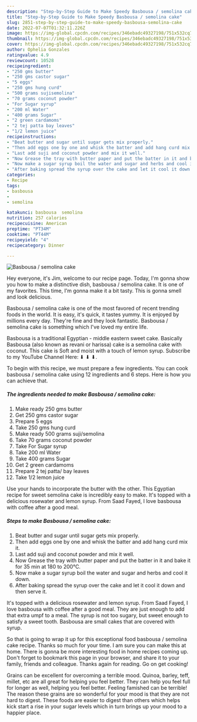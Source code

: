 ```yaml
---
description: "Step-by-Step Guide to Make Speedy Basbousa / semolina cake"
title: "Step-by-Step Guide to Make Speedy Basbousa / semolina cake"
slug: 2851-step-by-step-guide-to-make-speedy-basbousa-semolina-cake
date: 2022-07-07T01:32:11.226Z
image: https://img-global.cpcdn.com/recipes/346ebadc49327198/751x532cq70/basbousa-semolina-cake-recipe-main-photo.jpg
thumbnail: https://img-global.cpcdn.com/recipes/346ebadc49327198/751x532cq70/basbousa-semolina-cake-recipe-main-photo.jpg
cover: https://img-global.cpcdn.com/recipes/346ebadc49327198/751x532cq70/basbousa-semolina-cake-recipe-main-photo.jpg
author: Ophelia Gonzales
ratingvalue: 4.9
reviewcount: 10528
recipeingredient:
- "250 gms butter"
- "250 gms castor sugar"
- "5 eggs"
- "250 gms hung curd"
- "500 grams sujisemolina"
- "70 grams coconut powder"
- "For Sugar syrup"
- "200 ml Water"
- "400 grams Sugar"
- "2 green cardamoms"
- "2 tej patta bay leaves"
- "1/2 lemon juice"
recipeinstructions:
- "Beat butter and sugar until sugar gets mix properly."
- "Then add eggs one by one and whisk the batter and add hang curd mix it."
- "Last add suji and coconut powder and mix it well."
- "Now Grease the tray with butter paper and put the batter in it and bake it for 35 min at 180 to 200°C."
- "Now make a sugar syrup boil the water and sugar and herbs and cool it down."
- "After baking spread the syrup over the cake and let it cool it down and then serve it."
categories:
- Recipe
tags:
- basbousa
- 
- semolina

katakunci: basbousa  semolina 
nutrition: 257 calories
recipecuisine: American
preptime: "PT34M"
cooktime: "PT44M"
recipeyield: "4"
recipecategory: Dinner

---
```



![Basbousa / semolina cake](https://img-global.cpcdn.com/recipes/346ebadc49327198/751x532cq70/basbousa-semolina-cake-recipe-main-photo.jpg)

Hey everyone, it's Jim, welcome to our recipe page. Today, I'm gonna show you how to make a distinctive dish, basbousa / semolina cake. It is one of my favorites. This time, I'm gonna make it a bit tasty. This is gonna smell and look delicious.

Basbousa / semolina cake is one of the most favored of recent trending foods in the world. It is easy, it's quick, it tastes yummy. It is enjoyed by millions every day. They're fine and they look fantastic. Basbousa / semolina cake is something which I've loved my entire life.

Basbousa is a traditional Egyptian - middle eastern sweet cake. Basically Basbousa (also known as revani or harissa) cake is a semolina cake with coconut. This cake is Soft and moist with a touch of lemon syrup. Subscribe to my YouTube Channel Here: ⬇ ⬇ ⬇.


To begin with this recipe, we must prepare a few ingredients. You can cook basbousa / semolina cake using 12 ingredients and 6 steps. Here is how you can achieve that.

<!--inarticleads1-->

##### The ingredients needed to make Basbousa / semolina cake:

1. Make ready 250 gms butter
1. Get 250 gms castor sugar
1. Prepare 5 eggs
1. Take 250 gms hung curd
1. Make ready 500 grams suji/semolina
1. Take 70 grams coconut powder
1. Take For Sugar syrup
1. Take 200 ml Water
1. Take 400 grams Sugar
1. Get 2 green cardamoms
1. Prepare 2 tej patta/ bay leaves
1. Take 1/2 lemon juice


Use your hands to incorporate the butter with the other. This Egyptian recipe for sweet semolina cake is incredibly easy to make. It&#39;s topped with a delicious rosewater and lemon syrup. From Saad Fayed, I love basbousa with coffee after a good meal. 

<!--inarticleads2-->

##### Steps to make Basbousa / semolina cake:

1. Beat butter and sugar until sugar gets mix properly.
1. Then add eggs one by one and whisk the batter and add hang curd mix it.
1. Last add suji and coconut powder and mix it well.
1. Now Grease the tray with butter paper and put the batter in it and bake it for 35 min at 180 to 200°C.
1. Now make a sugar syrup boil the water and sugar and herbs and cool it down.
1. After baking spread the syrup over the cake and let it cool it down and then serve it.


It&#39;s topped with a delicious rosewater and lemon syrup. From Saad Fayed, I love basbousa with coffee after a good meal. They are just enough to add that extra umpf to a meal. The syrup is not too sugary, but sweet enough to satisfy a sweet tooth. Basbousa are small cakes that are covered with syrup. 

So that is going to wrap it up for this exceptional food basbousa / semolina cake recipe. Thanks so much for your time. I am sure you can make this at home. There is gonna be more interesting food in home recipes coming up. Don't forget to bookmark this page in your browser, and share it to your family, friends and colleague. Thanks again for reading. Go on get cooking!

Grains can be excellent for overcoming a terrible mood. Quinoa, barley, teff, millet, etc are all great for helping you feel better. They can help you feel full for longer as well, helping you feel better. Feeling famished can be terrible! The reason these grains are so wonderful for your mood is that they are not hard to digest. These foods are easier to digest than others which helps kick start a rise in your sugar levels which in turn brings up your mood to a happier place.
